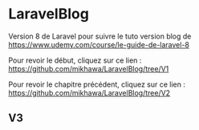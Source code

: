 # LaravelBlog

Version 8 de Laravel pour suivre le tuto version blog de https://www.udemy.com/course/le-guide-de-laravel-8

Pour revoir le début, cliquez sur ce lien : https://github.com/mikhawa/LaravelBlog/tree/V1

Pour revoir le chapitre précédent, cliquez sur ce lien : https://github.com/mikhawa/LaravelBlog/tree/V2

## V3
